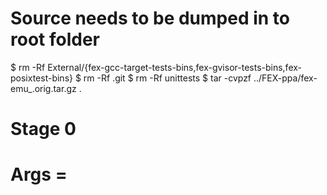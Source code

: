 # Source needs to be dumped in to root folder
$ rm -Rf External/{fex-gcc-target-tests-bins,fex-gvisor-tests-bins,fex-posixtest-bins}
$ rm -Rf .git
$ rm -Rf unittests
$ tar -cvpzf ../FEX-ppa/fex-emu_<MATCHING VERSION>.orig.tar.gz .

# Stage 0
# Args = <Script> <Stage> <Version> <Changelog file> <Source tar>
# Generates a change log from the passed in changelog file and copies it in to debian/changelog
# Wrapped by changelog_template
# Make sure to check debian/changelog after generating
./create_packages.py 0 2201~3 TestChanges fex-emu_2201ubuntu4.orig.tar.gz

# Stage 1
# Generates all the target specific folder structures for building source packages
# Generates in to `gen_ppa` in cwd
./create_packages.py 1 2201~3 TestChanges fex-emu_2201ubuntu4.orig.tar.gz

# Stage 2
# Walks all of the target specific debian trees and runs `debuild -S` over them cleanly
./create_packages.py 2 2201~3 TestChanges fex-emu_2201ubuntu4.orig.tar.gz

# Stage 3
# Walks all of the created debian packages and uploads them directly to the fex-ppa with dput
# Hardcoded to ppa:fex-emu/fex
./create_packages.py 3 2201~3 TestChanges fex-emu_2201ubuntu4.orig.tar.gz

# Setting up a pbuilder
## Only needs to be done once
This allows you to create a pbuilder to test building the package before uploading to PPA
$ sudo pbuilder create --distribution impish --architecture amd64 --basetgz /var/cache/pbuilder/impish-amd64-base.tgz
$ sudo pbuilder create --distribution focal --architecture amd64 --basetgz /var/cache/pbuilder/focal-amd64-base.tgz

# Perform the build
This will attempt building the package provided with the dsc file
Result will be in /var/cache/pbuilder/result/

$ sudo pbuilder build --distribution impish --architecture amd64 --basetgz /var/cache/pbuilder/impish-amd64-base.tgz ../fex-emu_2201.dsc
$ sudo pbuilder build --distribution focal --architecture amd64 --basetgz /var/cache/pbuilder/focal-amd64-base.tgz ../fex-emu_2201.dsc

# Cleanup
$ sudo rm /var/cache/pbuilder/impish-amd64-base.tgz
# After this step you will need to do the `Setting up a pbuilder` step again

# Uploading to launchpad ppa
dput ppa:fex-emu/fex ../fex-emu_2201_source.changes

# Common errors
## Unable to find `fex-emu_2201ubuntu4.orig.tar.gz` in upload or distribution.
- debuild -S would have printed some text about this
  - Working: dpkg-buildpackage: info: full upload (original source is included)
  - Non-working: dpkg-buildpackage: info: binary and diff upload (original source NOT included)

- Failure I found with this was changelog had multiple version back to back same versions

## Unable to find mandatory field 'Changed-By' in the changes file.
- Changes need to be indented by two spaces otherwise the change file is invalid.
- Ensure it is indented
